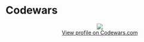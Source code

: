 # Codewars
<p align="center">
  <img src="https://www.codewars.com/users/Lausbert/badges/large">
  <br>
  <a href="https://www.codewars.com/users/Lausbert">View profile on Codewars.com</a>
</p>
